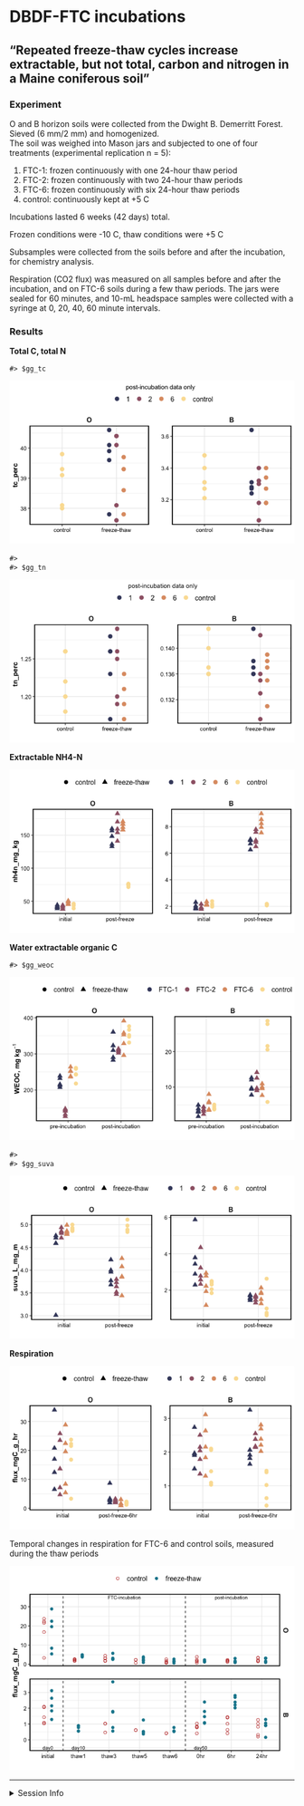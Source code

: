 DBDF-FTC incubations
================

## “Repeated freeze-thaw cycles increase extractable, but not total, carbon and nitrogen in a Maine coniferous soil”

### Experiment

O and B horizon soils were collected from the Dwight B. Demerritt
Forest. Sieved (6 mm/2 mm) and homogenized.  
The soil was weighed into Mason jars and subjected to one of four
treatments (experimental replication n = 5):

1.  FTC-1: frozen continuously with one 24-hour thaw period
2.  FTC-2: frozen continuously with two 24-hour thaw periods
3.  FTC-6: frozen continuously with six 24-hour thaw periods
4.  control: continuously kept at +5 C

Incubations lasted 6 weeks (42 days) total.

Frozen conditions were -10 C, thaw conditions were +5 C

Subsamples were collected from the soils before and after the
incubation, for chemistry analysis.

Respiration (CO2 flux) was measured on all samples before and after the
incubation, and on FTC-6 soils during a few thaw periods. The jars were
sealed for 60 minutes, and 10-mL headspace samples were collected with a
syringe at 0, 20, 40, 60 minute intervals.

### Results

**Total C, total N**

    #> $gg_tc

![](dbdf_ftc_report_files/figure-gfm/tctn_graph-1.png)<!-- -->

    #> 
    #> $gg_tn

![](dbdf_ftc_report_files/figure-gfm/tctn_graph-2.png)<!-- -->

**Extractable NH4-N**

![](dbdf_ftc_report_files/figure-gfm/nh4_graph-1.png)<!-- -->

**Water extractable organic C**

    #> $gg_weoc

![](dbdf_ftc_report_files/figure-gfm/weoc_graphs-1.png)<!-- -->

    #> 
    #> $gg_suva

![](dbdf_ftc_report_files/figure-gfm/weoc_graphs-2.png)<!-- -->

**Respiration**

![](dbdf_ftc_report_files/figure-gfm/resp_graphs-1.png)<!-- -->

Temporal changes in respiration for FTC-6 and control soils, measured
during the thaw periods

![](dbdf_ftc_report_files/figure-gfm/resp_graphs2-1.png)<!-- -->

------------------------------------------------------------------------

<details>
<summary>
Session Info
</summary>

Date run: `r`Sys.Date()\`

    #> R version 4.0.2 (2020-06-22)
    #> Platform: x86_64-apple-darwin17.0 (64-bit)
    #> Running under: macOS Catalina 10.15.7
    #> 
    #> Matrix products: default
    #> BLAS:   /System/Library/Frameworks/Accelerate.framework/Versions/A/Frameworks/vecLib.framework/Versions/A/libBLAS.dylib
    #> LAPACK: /Library/Frameworks/R.framework/Versions/4.0/Resources/lib/libRlapack.dylib
    #> 
    #> locale:
    #> [1] en_US.UTF-8/en_US.UTF-8/en_US.UTF-8/C/en_US.UTF-8/en_US.UTF-8
    #> 
    #> attached base packages:
    #> [1] stats     graphics  grDevices utils     datasets  methods   base     
    #> 
    #> other attached packages:
    #>  [1] agricolae_1.3-3    soilpalettes_0.1.0 patchwork_1.1.1   
    #>  [4] PNWColors_0.1.0    forcats_0.5.1      stringr_1.4.0     
    #>  [7] dplyr_1.0.4        purrr_0.3.4        readr_1.4.0       
    #> [10] tidyr_1.1.2        tibble_3.0.6       ggplot2_3.3.3     
    #> [13] tidyverse_1.3.0    drake_7.13.1      
    #> 
    #> loaded via a namespace (and not attached):
    #>  [1] nlme_3.1-152      fs_1.5.0          lubridate_1.7.9.2
    #>  [4] filelock_1.0.2    progress_1.2.2    httr_1.4.2       
    #>  [7] tools_4.0.2       backports_1.2.1   R6_2.5.0         
    #> [10] AlgDesign_1.2.0   DBI_1.1.1         questionr_0.7.4  
    #> [13] colorspace_2.0-0  withr_2.4.1       tidyselect_1.1.0 
    #> [16] prettyunits_1.1.1 klaR_0.6-15       compiler_4.0.2   
    #> [19] cli_2.2.0         rvest_0.3.6       xml2_1.3.2       
    #> [22] labeling_0.4.2    scales_1.1.1      digest_0.6.27    
    #> [25] txtq_0.2.3        rmarkdown_2.6.6   pkgconfig_2.0.3  
    #> [28] htmltools_0.5.1.1 labelled_2.7.0    dbplyr_2.0.0     
    #> [31] fastmap_1.1.0     highr_0.8         rlang_0.4.10     
    #> [34] readxl_1.3.1      rstudioapi_0.13   shiny_1.6.0      
    #> [37] farver_2.0.3      generics_0.1.0    combinat_0.0-8   
    #> [40] jsonlite_1.7.2    magrittr_2.0.1    Rcpp_1.0.6       
    #> [43] munsell_0.5.0     fansi_0.4.2       lifecycle_0.2.0  
    #> [46] stringi_1.5.3     yaml_2.2.1        MASS_7.3-53      
    #> [49] storr_1.2.5       grid_4.0.2        parallel_4.0.2   
    #> [52] promises_1.1.1    crayon_1.4.0      miniUI_0.1.1.1   
    #> [55] lattice_0.20-41   haven_2.3.1       hms_1.0.0        
    #> [58] knitr_1.31        pillar_1.4.7      igraph_1.2.6     
    #> [61] base64url_1.4     reprex_1.0.0      glue_1.4.2       
    #> [64] evaluate_0.14     modelr_0.1.8      vctrs_0.3.6      
    #> [67] httpuv_1.5.5      cellranger_1.1.0  gtable_0.3.0     
    #> [70] assertthat_0.2.1  xfun_0.20         mime_0.9         
    #> [73] xtable_1.8-4      broom_0.7.4       later_1.1.0.1    
    #> [76] tinytex_0.29      cluster_2.1.0     ellipsis_0.3.1

</details>

